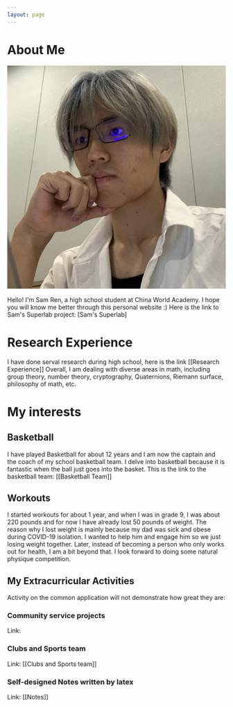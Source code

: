 ```yaml
---
layout: page
---
```


# About Me
<img src="/images/Xuyi.png">

Hello! I'm Sam Ren, a high school student at China World Academy. I hope you will know me better through this personal website :) Here is the link to Sam's Superlab project: [Sam's Superlab]

# Research Experience
I have done serval research during high school, here is the link
[[Research Experience]] 
Overall, I am dealing with diverse areas in math, including group theory, number theory, cryptography, Quaternions, Riemann surface, philosophy of math, etc.

# My interests
## Basketball
I have played Basketball for about 12 years and I am now the captain and the coach of my school basketball team. I delve into basketball because it is fantastic when the ball just goes into the basket. This is the link to the basketball team: [[Basketball Team]] 

## Workouts
I started workouts for about 1 year, and when I was in grade 9, I was about 220 pounds and for now I have already lost 50 pounds of weight. The reason why I lost weight is mainly because my dad was sick and obese during COVID-19 isolation. I wanted to help him and engage him so we just losing weight together. Later, instead of becoming a person who only works out for health, I am a bit beyond that. I look forward to doing some natural physique competition. 


## My Extracurricular Activities 
Activity on the common application will not demonstrate how great they are:
### Community service projects
Link:  
### Clubs and Sports team
Link: [[Clubs and Sports team]] 
### Self-designed Notes written by latex
Link: [[Notes]]

